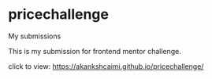 # pricechallenge
My submissions

This is my submission for frontend mentor challenge.

click to view: https://akankshcaimi.github.io/pricechallenge/
